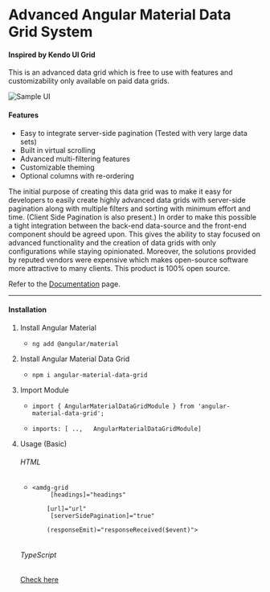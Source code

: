 # Advanced Angular Material Data Grid System
#### Inspired by Kendo UI Grid

This is an advanced data grid which is free to use with features and customizability only available on paid data grids.

![Sample UI](https://angular-grid.herokuapp.com/assets/grid_background.png)

#### Features
- Easy to integrate server-side pagination (Tested with very large data sets)
- Built in virtual scrolling
- Advanced multi-filtering features
- Customizable theming
- Optional columns with re-ordering

The initial purpose of creating this data grid was to make it easy for developers to easily create highly advanced data grids with server-side pagination along with multiple filters and sorting with minimum effort and time. (Client Side Pagination is also present.) In order to make this possible a tight integration between the back-end data-source and the front-end component should be agreed upon. This gives the ability to stay focused on advanced functionality and the creation of data grids with only configurations while staying opinionated. Moreover, the solutions provided by reputed vendors were expensive which makes open-source software more attractive to many clients. This product is 100% open source.

Refer to the [Documentation](https://angular-grid.herokuapp.com/) page.


<hr />

#### Installation

1. Install Angular Material

    - `ng add @angular/material`

2. Install Angular Material Data Grid

    - `npm i angular-material-data-grid`

3. Import Module

    - `import { AngularMaterialDataGridModule } from 'angular-material-data-grid';`

    - `imports: [ ..,   AngularMaterialDataGridModule]`

4. Usage (Basic)
    ###### HTML
   - <code><amdg-grid <br>
         &nbsp;&nbsp;&nbsp;&nbsp;[headings]="headings"<br>
         &nbsp;&nbsp;&nbsp;&nbsp;[url]="url"<br>
         &nbsp;&nbsp;&nbsp;&nbsp;[serverSidePagination]="true"<br>
         &nbsp;&nbsp;&nbsp;&nbsp;(responseEmit)="responseReceived($event)"><br>
         </amdg-grid></code>
         
    ###### TypeScript
    [Check here](https://angular-grid.herokuapp.com/gettingStarted/installation)

